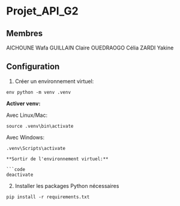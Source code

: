 # Projet_API_G2

## Membres

AICHOUNE Wafa
GUILLAIN Claire
OUEDRAOGO Célia
ZARDI Yakine

## Configuration

1. Créer un environnement virtuel:

```code
env python -m venv .venv
```
**Activer venv:**

Avec Linux/Mac:
```code
source .venv\bin\activate
```
Avec Windows: 
```code
.venv\Scripts\activate

**Sortir de l'environnement virtuel:**

```code
deactivate
```
2. Installer les packages Python nécessaires

```code
pip install -r requirements.txt
```
